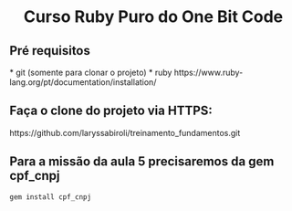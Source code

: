 <h1 align="center"> Curso Ruby Puro do One Bit Code </h1>

<h2> Pré requisitos </h2>
* git (somente para clonar o projeto)
* ruby
https://www.ruby-lang.org/pt/documentation/installation/


<h2> Faça o clone do projeto via HTTPS: </h2>
https://github.com/laryssabiroli/treinamento_fundamentos.git


<h2> Para a missão da aula 5 precisaremos da gem cpf_cnpj </h2>

````
gem install cpf_cnpj   
````
